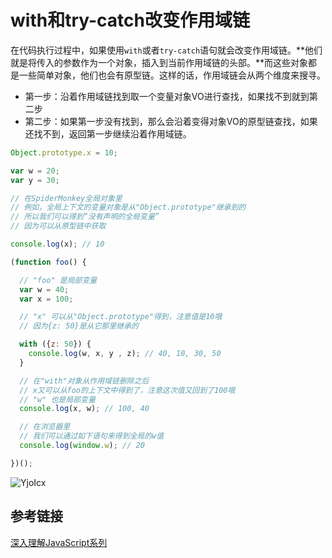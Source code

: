 # with和try-catch改变作用域链

在代码执行过程中，如果使用`with`或者`try-catch`语句就会改变作用域链。**他们就是将传入的参数作为一个对象，插入到当前作用域链的头部。**而这些对象都是一些简单对象，他们也会有原型链。这样的话，作用域链会从两个维度来搜寻。

- 第一步：沿着作用域链找到取一个变量对象VO进行查找，如果找不到就到第二步
- 第二步：如果第一步没有找到，那么会沿着变得对象VO的原型链查找，如果还找不到，返回第一步继续沿着作用域链。

```js
Object.prototype.x = 10;

var w = 20;
var y = 30;

// 在SpiderMonkey全局对象里
// 例如，全局上下文的变量对象是从"Object.prototype"继承到的
// 所以我们可以得到“没有声明的全局变量”
// 因为可以从原型链中获取

console.log(x); // 10

(function foo() {

  // "foo" 是局部变量
  var w = 40;
  var x = 100;

  // "x" 可以从"Object.prototype"得到，注意值是10哦
  // 因为{z: 50}是从它那里继承的

  with ({z: 50}) {
    console.log(w, x, y , z); // 40, 10, 30, 50
  }

  // 在"with"对象从作用域链删除之后
  // x又可以从foo的上下文中得到了，注意这次值又回到了100哦
  // "w" 也是局部变量
  console.log(x, w); // 100, 40

  // 在浏览器里
  // 我们可以通过如下语句来得到全局的w值
  console.log(window.w); // 20

})();
```

![YjoIcx](https://zhuduanlei-1256381138.cos.ap-guangzhou.myqcloud.com/uPic/YjoIcx.png)

## 参考链接

[深入理解JavaScript系列](https://www.cnblogs.com/TomXu/archive/2012/01/12/2308594.html)
